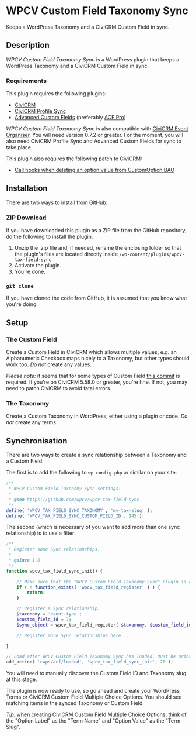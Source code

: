 # WPCV Custom Field Taxonomy Sync

Keeps a WordPress Taxonomy and a CiviCRM Custom Field in sync.

## Description

*WPCV Custom Field Taxonomy Sync* is a WordPress plugin that keeps a WordPress Taxonomy and a CiviCRM Custom Field in sync.

### Requirements

This plugin requires the following plugins:

* [CiviCRM](https://civicrm.org/download)
* [CiviCRM Profile Sync](https://wordpress.org/plugins/civicrm-wp-profile-sync/)
* [Advanced Custom Fields](https://wordpress.org/plugins/advanced-custom-fields/) (preferably [ACF Pro](https://www.advancedcustomfields.com/pro/))

*WPCV Custom Field Taxonomy Sync* is also compatible with [CiviCRM Event Organiser](https://github.com/christianwach/civicrm-event-organiser). You will need version 0.7.2 or greater. For the moment, you will also need CiviCRM Profile Sync and Advanced Custom Fields for sync to take place.

This plugin also requires the following patch to CiviCRM:

* [Call hooks when deleting an option value from CustomOption BAO](https://github.com/civicrm/civicrm-core/pull/23834)

## Installation

There are two ways to install from GitHub:

### ZIP Download

If you have downloaded this plugin as a ZIP file from the GitHub repository, do the following to install the plugin:

1. Unzip the .zip file and, if needed, rename the enclosing folder so that the plugin's files are located directly inside `/wp-content/plugins/wpcv-tax-field-sync`
2. Activate the plugin.
3. You're done.

### `git clone`

If you have cloned the code from GitHub, it is assumed that you know what you're doing.

## Setup

### The Custom Field

Create a Custom Field in CiviCRM which allows multiple values, e.g. an Alphanumeric Checkbox maps nicely to a Taxonomy, but other types should work too. *Do not* create any values.

*Please note:* it seems that for some types of Custom Field [this commit](https://github.com/civicrm/civicrm-core/pull/23305/commits/04333740043a724d79867ab00412b48d6712b3de) is required. If you're on CiviCRM 5.58.0 or greater, you're fine. If not, you may need to patch CiviCRM to avoid fatal errors.

### The Taxonomy

Create a Custom Taxonomy in WordPress, either using a plugin or code. *Do not* create any terms.

## Synchronisation

There are two ways to create a sync relationship between a Taxonomy and a Custom Field.

The first is to  add the following to `wp-config.php` or similar on your site:

```php
/**
 * WPCV Custom Field Taxonomy Sync settings.
 *
 * @see https://github.com/wpcv/wpcv-tax-field-sync
 */
define( 'WPCV_TAX_FIELD_SYNC_TAXONOMY', 'my-tax-slug' );
define( 'WPCV_TAX_FIELD_SYNC_CUSTOM_FIELD_ID', 145 );
```

The second (which is necessary of you want to add more than one sync relationship) is to use a filter:

```php
/**
 * Register some Sync relationships.
 *
 * @since 1.0
 */
function wpcv_tax_field_sync_init() {

	// Make sure that the "WPCV Custom Field Taxonomy Sync" plugin is active.
	if ( ! function_exists( 'wpcv_tax_field_register' ) ) {
		return;
	}

	// Register a Sync relationship.
	$taxonomy = 'event-type';
	$custom_field_id = 7;
	$sync_object = wpcv_tax_field_register( $taxonomy, $custom_field_id );

	// Register more Sync relationships here...

}

// Load after WPCV Custom Field Taxonomy Sync has loaded. Must be priority 20 or greater.
add_action( 'cwps/acf/loaded', 'wpcv_tax_field_sync_init', 20 );
```

You will need to manually discover the Custom Field ID and Taxonomy slug at this stage.

The plugin is now ready to use, so go ahead and create your WordPress Terms or CiviCRM Custom Field Multiple Choice Options. You should see matching items in the synced Taxonomy or Custom Field.

*Tip:* when creating CiviCRM Custom Field Multiple Choice Options, think of the "Option Label" as the "Term Name" and "Option Value" as the "Term Slug".
